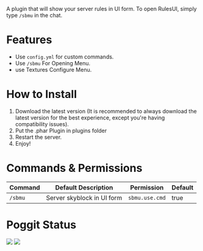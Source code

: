 A plugin that will show your server rules in UI form. To open RulesUI, simply type `/sbmu` in the chat.

# Features
- Use `config.yml` for custom commands.
- Use `/sbmu` For Opening Menu.
- use Textures Configure Menu.

# How to Install

1. Download the latest version (It is recommended to always download the latest version for the best experience, except you're having compatibility issues).
2. Put the .phar Plugin in plugins folder
3. Restart the server.
4. Enjoy!

# Commands & Permissions

| Command | Default Description | Permission | Default |
| --- | --- | --- | --- |
| `/sbmu` | Server skyblock in UI form | `sbmu.use.cmd` | true |



# Poggit Status
[![](https://poggit.pmmp.io/shield.state/skyblockmenuui)](https://poggit.pmmp.io/p/skyblockmenuui)
<a href="https://poggit.pmmp.io/p/skyblockmenuui"><img src="https://poggit.pmmp.io/shield.state/skyblockmenuui"></a>
